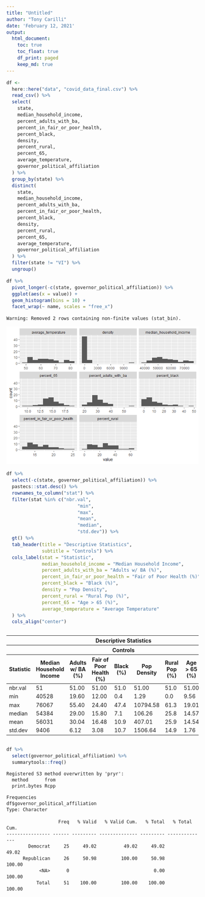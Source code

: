 ```yaml
---
title: "Untitled"
author: "Tony Carilli"
date: 'February 12, 2021'
output: 
  html_document:
    toc: true
    toc_float: true
    df_print: paged
    keep_md: true
---
```





```r
df <-
  here::here("data", "covid_data_final.csv") %>%
  read_csv() %>%
  select(
    state,
    median_household_income,
    percent_adults_with_ba,
    percent_in_fair_or_poor_health,
    percent_black,
    density,
    percent_rural,
    percent_65,
    average_temperature,
    governor_political_affiliation
  ) %>% 
  group_by(state) %>% 
  distinct(
    state,
    median_household_income,
    percent_adults_with_ba,
    percent_in_fair_or_poor_health,
    percent_black,
    density,
    percent_rural,
    percent_65,
    average_temperature,
    governor_political_affiliation
  ) %>% 
  filter(state != "VI") %>% 
  ungroup()
```


```r
df %>% 
  pivot_longer(-c(state, governor_political_affiliation)) %>% 
  ggplot(aes(x = value)) + 
  geom_histogram(bins = 10) + 
  facet_wrap(~ name, scales = "free_x")
```

```
Warning: Removed 2 rows containing non-finite values (stat_bin).
```

![](descriptive-statistics_files/figure-html/unnamed-chunk-2-1.png)<!-- -->


```r
df %>% 
  select(-c(state, governor_political_affiliation)) %>% 
  pastecs::stat.desc() %>% 
  rownames_to_column("stat") %>% 
  filter(stat %in% c("nbr.val",
                          "min",
                          "max",
                          "mean", 
                          "median",
                          "std.dev")) %>% 
  gt() %>% 
  tab_header(title = "Descriptive Statistics",
             subtitle = "Controls") %>% 
  cols_label(stat = "Statistic", 
             median_household_income = "Median Household Income",
             percent_adults_with_ba = "Adults w/ BA (%)",
             percent_in_fair_or_poor_health = "Fair of Poor Health (%)",
             percent_black = "Black (%)",
             density = "Pop Density",
             percent_rural = "Rural Pop (%)",
             percent_65 = "Age > 65 (%)",
             average_temperature = "Average Temperature"
  ) %>% 
  cols_align("center") 
```

<!--html_preserve--><style>html {
  font-family: -apple-system, BlinkMacSystemFont, 'Segoe UI', Roboto, Oxygen, Ubuntu, Cantarell, 'Helvetica Neue', 'Fira Sans', 'Droid Sans', Arial, sans-serif;
}

#qauzyvnmhg .gt_table {
  display: table;
  border-collapse: collapse;
  margin-left: auto;
  margin-right: auto;
  color: #333333;
  font-size: 16px;
  font-weight: normal;
  font-style: normal;
  background-color: #FFFFFF;
  width: auto;
  border-top-style: solid;
  border-top-width: 2px;
  border-top-color: #A8A8A8;
  border-right-style: none;
  border-right-width: 2px;
  border-right-color: #D3D3D3;
  border-bottom-style: solid;
  border-bottom-width: 2px;
  border-bottom-color: #A8A8A8;
  border-left-style: none;
  border-left-width: 2px;
  border-left-color: #D3D3D3;
}

#qauzyvnmhg .gt_heading {
  background-color: #FFFFFF;
  text-align: center;
  border-bottom-color: #FFFFFF;
  border-left-style: none;
  border-left-width: 1px;
  border-left-color: #D3D3D3;
  border-right-style: none;
  border-right-width: 1px;
  border-right-color: #D3D3D3;
}

#qauzyvnmhg .gt_title {
  color: #333333;
  font-size: 125%;
  font-weight: initial;
  padding-top: 4px;
  padding-bottom: 4px;
  border-bottom-color: #FFFFFF;
  border-bottom-width: 0;
}

#qauzyvnmhg .gt_subtitle {
  color: #333333;
  font-size: 85%;
  font-weight: initial;
  padding-top: 0;
  padding-bottom: 4px;
  border-top-color: #FFFFFF;
  border-top-width: 0;
}

#qauzyvnmhg .gt_bottom_border {
  border-bottom-style: solid;
  border-bottom-width: 2px;
  border-bottom-color: #D3D3D3;
}

#qauzyvnmhg .gt_col_headings {
  border-top-style: solid;
  border-top-width: 2px;
  border-top-color: #D3D3D3;
  border-bottom-style: solid;
  border-bottom-width: 2px;
  border-bottom-color: #D3D3D3;
  border-left-style: none;
  border-left-width: 1px;
  border-left-color: #D3D3D3;
  border-right-style: none;
  border-right-width: 1px;
  border-right-color: #D3D3D3;
}

#qauzyvnmhg .gt_col_heading {
  color: #333333;
  background-color: #FFFFFF;
  font-size: 100%;
  font-weight: normal;
  text-transform: inherit;
  border-left-style: none;
  border-left-width: 1px;
  border-left-color: #D3D3D3;
  border-right-style: none;
  border-right-width: 1px;
  border-right-color: #D3D3D3;
  vertical-align: bottom;
  padding-top: 5px;
  padding-bottom: 6px;
  padding-left: 5px;
  padding-right: 5px;
  overflow-x: hidden;
}

#qauzyvnmhg .gt_column_spanner_outer {
  color: #333333;
  background-color: #FFFFFF;
  font-size: 100%;
  font-weight: normal;
  text-transform: inherit;
  padding-top: 0;
  padding-bottom: 0;
  padding-left: 4px;
  padding-right: 4px;
}

#qauzyvnmhg .gt_column_spanner_outer:first-child {
  padding-left: 0;
}

#qauzyvnmhg .gt_column_spanner_outer:last-child {
  padding-right: 0;
}

#qauzyvnmhg .gt_column_spanner {
  border-bottom-style: solid;
  border-bottom-width: 2px;
  border-bottom-color: #D3D3D3;
  vertical-align: bottom;
  padding-top: 5px;
  padding-bottom: 6px;
  overflow-x: hidden;
  display: inline-block;
  width: 100%;
}

#qauzyvnmhg .gt_group_heading {
  padding: 8px;
  color: #333333;
  background-color: #FFFFFF;
  font-size: 100%;
  font-weight: initial;
  text-transform: inherit;
  border-top-style: solid;
  border-top-width: 2px;
  border-top-color: #D3D3D3;
  border-bottom-style: solid;
  border-bottom-width: 2px;
  border-bottom-color: #D3D3D3;
  border-left-style: none;
  border-left-width: 1px;
  border-left-color: #D3D3D3;
  border-right-style: none;
  border-right-width: 1px;
  border-right-color: #D3D3D3;
  vertical-align: middle;
}

#qauzyvnmhg .gt_empty_group_heading {
  padding: 0.5px;
  color: #333333;
  background-color: #FFFFFF;
  font-size: 100%;
  font-weight: initial;
  border-top-style: solid;
  border-top-width: 2px;
  border-top-color: #D3D3D3;
  border-bottom-style: solid;
  border-bottom-width: 2px;
  border-bottom-color: #D3D3D3;
  vertical-align: middle;
}

#qauzyvnmhg .gt_from_md > :first-child {
  margin-top: 0;
}

#qauzyvnmhg .gt_from_md > :last-child {
  margin-bottom: 0;
}

#qauzyvnmhg .gt_row {
  padding-top: 8px;
  padding-bottom: 8px;
  padding-left: 5px;
  padding-right: 5px;
  margin: 10px;
  border-top-style: solid;
  border-top-width: 1px;
  border-top-color: #D3D3D3;
  border-left-style: none;
  border-left-width: 1px;
  border-left-color: #D3D3D3;
  border-right-style: none;
  border-right-width: 1px;
  border-right-color: #D3D3D3;
  vertical-align: middle;
  overflow-x: hidden;
}

#qauzyvnmhg .gt_stub {
  color: #333333;
  background-color: #FFFFFF;
  font-size: 100%;
  font-weight: initial;
  text-transform: inherit;
  border-right-style: solid;
  border-right-width: 2px;
  border-right-color: #D3D3D3;
  padding-left: 12px;
}

#qauzyvnmhg .gt_summary_row {
  color: #333333;
  background-color: #FFFFFF;
  text-transform: inherit;
  padding-top: 8px;
  padding-bottom: 8px;
  padding-left: 5px;
  padding-right: 5px;
}

#qauzyvnmhg .gt_first_summary_row {
  padding-top: 8px;
  padding-bottom: 8px;
  padding-left: 5px;
  padding-right: 5px;
  border-top-style: solid;
  border-top-width: 2px;
  border-top-color: #D3D3D3;
}

#qauzyvnmhg .gt_grand_summary_row {
  color: #333333;
  background-color: #FFFFFF;
  text-transform: inherit;
  padding-top: 8px;
  padding-bottom: 8px;
  padding-left: 5px;
  padding-right: 5px;
}

#qauzyvnmhg .gt_first_grand_summary_row {
  padding-top: 8px;
  padding-bottom: 8px;
  padding-left: 5px;
  padding-right: 5px;
  border-top-style: double;
  border-top-width: 6px;
  border-top-color: #D3D3D3;
}

#qauzyvnmhg .gt_striped {
  background-color: rgba(128, 128, 128, 0.05);
}

#qauzyvnmhg .gt_table_body {
  border-top-style: solid;
  border-top-width: 2px;
  border-top-color: #D3D3D3;
  border-bottom-style: solid;
  border-bottom-width: 2px;
  border-bottom-color: #D3D3D3;
}

#qauzyvnmhg .gt_footnotes {
  color: #333333;
  background-color: #FFFFFF;
  border-bottom-style: none;
  border-bottom-width: 2px;
  border-bottom-color: #D3D3D3;
  border-left-style: none;
  border-left-width: 2px;
  border-left-color: #D3D3D3;
  border-right-style: none;
  border-right-width: 2px;
  border-right-color: #D3D3D3;
}

#qauzyvnmhg .gt_footnote {
  margin: 0px;
  font-size: 90%;
  padding: 4px;
}

#qauzyvnmhg .gt_sourcenotes {
  color: #333333;
  background-color: #FFFFFF;
  border-bottom-style: none;
  border-bottom-width: 2px;
  border-bottom-color: #D3D3D3;
  border-left-style: none;
  border-left-width: 2px;
  border-left-color: #D3D3D3;
  border-right-style: none;
  border-right-width: 2px;
  border-right-color: #D3D3D3;
}

#qauzyvnmhg .gt_sourcenote {
  font-size: 90%;
  padding: 4px;
}

#qauzyvnmhg .gt_left {
  text-align: left;
}

#qauzyvnmhg .gt_center {
  text-align: center;
}

#qauzyvnmhg .gt_right {
  text-align: right;
  font-variant-numeric: tabular-nums;
}

#qauzyvnmhg .gt_font_normal {
  font-weight: normal;
}

#qauzyvnmhg .gt_font_bold {
  font-weight: bold;
}

#qauzyvnmhg .gt_font_italic {
  font-style: italic;
}

#qauzyvnmhg .gt_super {
  font-size: 65%;
}

#qauzyvnmhg .gt_footnote_marks {
  font-style: italic;
  font-size: 65%;
}
</style>
<div id="qauzyvnmhg" style="overflow-x:auto;overflow-y:auto;width:auto;height:auto;"><table class="gt_table">
  <thead class="gt_header">
    <tr>
      <th colspan="9" class="gt_heading gt_title gt_font_normal" style>Descriptive Statistics</th>
    </tr>
    <tr>
      <th colspan="9" class="gt_heading gt_subtitle gt_font_normal gt_bottom_border" style>Controls</th>
    </tr>
  </thead>
  <thead class="gt_col_headings">
    <tr>
      <th class="gt_col_heading gt_columns_bottom_border gt_center" rowspan="1" colspan="1">Statistic</th>
      <th class="gt_col_heading gt_columns_bottom_border gt_center" rowspan="1" colspan="1">Median Household Income</th>
      <th class="gt_col_heading gt_columns_bottom_border gt_center" rowspan="1" colspan="1">Adults w/ BA (%)</th>
      <th class="gt_col_heading gt_columns_bottom_border gt_center" rowspan="1" colspan="1">Fair of Poor Health (%)</th>
      <th class="gt_col_heading gt_columns_bottom_border gt_center" rowspan="1" colspan="1">Black (%)</th>
      <th class="gt_col_heading gt_columns_bottom_border gt_center" rowspan="1" colspan="1">Pop Density</th>
      <th class="gt_col_heading gt_columns_bottom_border gt_center" rowspan="1" colspan="1">Rural Pop (%)</th>
      <th class="gt_col_heading gt_columns_bottom_border gt_center" rowspan="1" colspan="1">Age &gt; 65 (%)</th>
      <th class="gt_col_heading gt_columns_bottom_border gt_center" rowspan="1" colspan="1">Average Temperature</th>
    </tr>
  </thead>
  <tbody class="gt_table_body">
    <tr>
      <td class="gt_row gt_center">nbr.val</td>
      <td class="gt_row gt_center">51</td>
      <td class="gt_row gt_center">51.00</td>
      <td class="gt_row gt_center">51.00</td>
      <td class="gt_row gt_center">51.0</td>
      <td class="gt_row gt_center">51.00</td>
      <td class="gt_row gt_center">51.0</td>
      <td class="gt_row gt_center">51.00</td>
      <td class="gt_row gt_center">49.00</td>
    </tr>
    <tr>
      <td class="gt_row gt_center">min</td>
      <td class="gt_row gt_center">40528</td>
      <td class="gt_row gt_center">19.60</td>
      <td class="gt_row gt_center">12.00</td>
      <td class="gt_row gt_center">0.4</td>
      <td class="gt_row gt_center">1.29</td>
      <td class="gt_row gt_center">0.0</td>
      <td class="gt_row gt_center">9.56</td>
      <td class="gt_row gt_center">50.76</td>
    </tr>
    <tr>
      <td class="gt_row gt_center">max</td>
      <td class="gt_row gt_center">76067</td>
      <td class="gt_row gt_center">55.40</td>
      <td class="gt_row gt_center">24.40</td>
      <td class="gt_row gt_center">47.4</td>
      <td class="gt_row gt_center">10794.58</td>
      <td class="gt_row gt_center">61.3</td>
      <td class="gt_row gt_center">19.01</td>
      <td class="gt_row gt_center">82.45</td>
    </tr>
    <tr>
      <td class="gt_row gt_center">median</td>
      <td class="gt_row gt_center">54384</td>
      <td class="gt_row gt_center">29.00</td>
      <td class="gt_row gt_center">15.80</td>
      <td class="gt_row gt_center">7.1</td>
      <td class="gt_row gt_center">106.26</td>
      <td class="gt_row gt_center">25.8</td>
      <td class="gt_row gt_center">14.57</td>
      <td class="gt_row gt_center">62.75</td>
    </tr>
    <tr>
      <td class="gt_row gt_center">mean</td>
      <td class="gt_row gt_center">56031</td>
      <td class="gt_row gt_center">30.04</td>
      <td class="gt_row gt_center">16.48</td>
      <td class="gt_row gt_center">10.9</td>
      <td class="gt_row gt_center">407.01</td>
      <td class="gt_row gt_center">25.9</td>
      <td class="gt_row gt_center">14.54</td>
      <td class="gt_row gt_center">63.51</td>
    </tr>
    <tr>
      <td class="gt_row gt_center">std.dev</td>
      <td class="gt_row gt_center">9406</td>
      <td class="gt_row gt_center">6.12</td>
      <td class="gt_row gt_center">3.08</td>
      <td class="gt_row gt_center">10.7</td>
      <td class="gt_row gt_center">1506.64</td>
      <td class="gt_row gt_center">14.9</td>
      <td class="gt_row gt_center">1.76</td>
      <td class="gt_row gt_center">9.29</td>
    </tr>
  </tbody>
  
  
</table></div><!--/html_preserve-->


 



```r
df %>% 
  select(governor_political_affiliation) %>% 
  summarytools::freq()
```

```
Registered S3 method overwritten by 'pryr':
  method      from
  print.bytes Rcpp
```

```
Frequencies  
df$governor_political_affiliation  
Type: Character  

                   Freq   % Valid   % Valid Cum.   % Total   % Total Cum.
---------------- ------ --------- -------------- --------- --------------
        Democrat     25     49.02          49.02     49.02          49.02
      Republican     26     50.98         100.00     50.98         100.00
            <NA>      0                               0.00         100.00
           Total     51    100.00         100.00    100.00         100.00
```

